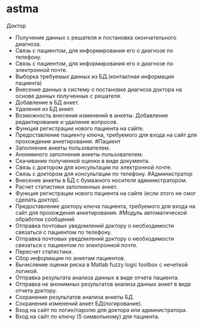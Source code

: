 # astma
Доктор
* Получение данных с решателя и постановка окончательного диагноза.
* Связь с пациентом, для информирования его о диагнозе по телефону.
* Связь с пациентом, для информирования его о диагнозе по электронной почте.
* Выборка требуемых данных из БД.(контактная информация пациента)
* Внесение данных в систему о постановке диагноза доктора на основе данных полученных с решателя.
* Добавление в БД анкет.
* Удаления из БД анкет.
* Возможность внесения изменений в анкеты. Добавление редактирование и удаление вопросов.
* Функция регистрации нового пациента на сайте.
* Предоставление пациенту ключа, требуемого для входа на сайт для прохождения анкетирования.
#Пациент
* Заполнение анкеты пользователем.
* Анонимного заполнения анкеты пользователем.
* Скачивание полученной оценки в виде документа.
* Связь с доктором для консультации по электронной почте.
* Связь с доктором для консультации по телефону.
#Администратор
* Внесение анкеты в БД с бумажного носителя администратором.
* Расчет статистики заполненных анкет.
* Функция регистрации нового пациента на сайте (если этого не смог сделать доктор).
* Предоставление доктору ключа пациента, требуемого для входа на сайт для прохождения анкетирования.
#Модуль автоматической обработки сообщений
* Отправка почтовых уведомлений доктору о необходимости связаться с пациентом по телефону.
* Отправка почтовых уведомлений доктору о необходимости связаться с пациентом по электронной почте.
* Пересчет статистики.
* Сбор информации по анкетам пациентов.
* Вычисление оценки риска в Matlab fuzzy logic toolbox с нечеткой логикой.
* Отправка результата анализа данных в виде отчета пациента.
* Отправка не анонимных результатов анализа данных анкет в виде отчета доктору.
* Сохранение результатов анализа анкеты БД.
* Сохранения изменений анкет БД(логирование).
* Вход на сайт по логин/паролю для доктора или администратора.
* Вход на сайт по ключу (5 символьному) для пациента.
 
